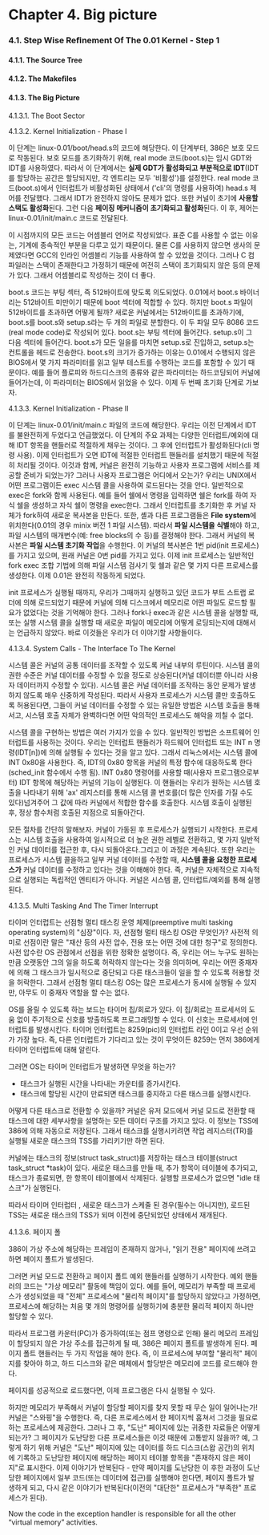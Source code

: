 # Chapter 4. Big picture

### 4.1. Step Wise Reﬁnement Of The 0.01 Kernel - Step 1

#### 4.1.1. The Source Tree

#### 4.1.2. The Makeﬁles

#### 4.1.3. The Big Picture

4.1.3.1. The Boot Sector

4.1.3.2. Kernel Initialization - Phase I

이 단계는 linux-0.01/boot/head.s의 코드에 해당한다. 이 단계부터, 386은 보호 모드로 작동된다. 보호 모드를 초기화하기 위해, real mode 코드\(boot.s\)는 임시 GDT와 IDT를 사용하였다. 따라서 이 단계에서는 **실제 GDT가 활성화되고 부분적으로 IDT**\(IDT를 할당하는 공간은 할당되지만, 각 엔트리는 모두 '비활성'\)를 설정한다. real mode 코드\(boot.s\)에서 인터럽트가 비활성화된 상태에서 \('cli'의 명령를 사용하여\) head.s 제어를 전달했다. 그래서 IDT가 완전하지 않아도 문제가 없다. 또한 커널이 초기에 **사용할 스택도 활성화**된다. 그런 다음 **페이징 메커니즘이 초기화되고 활성화**된다. 이 후, 제어는 linux-0.01/init/main.c 코드로 전달된다. 

이 시점까지의 모든 코드는 어셈블리 언어로 작성되었다. 표준 C를 사용할 수 없는 이유는, 기계에 종속적인 부분을 다루고 있기 때문이다. 물론 C를 사용하지 않으면 생사의 문제였다면 GCC의 인라인 어셈블리 기능를 사용하여 할 수 있었을 것이다. 그러나 C 컴파일러는 스택이 존재한다고 가정하기 때문에 여전히 스택이 초기화되지 않은 등의 문제가 있다. 그래서 어셈블리로 작성하는 것이 더 좋다. 

boot.s 코드는 부팅 섹터, 즉 512바이트에 맞도록 의도되었다. 0.01에서 boot.s 바이너리는 512바이트 미만이기 때문에 boot 섹터에 적합할 수 있다. 하지만 boot.s 파일이 512바이트를 초과하면 어떻게 될까? 새로운 커널에서는 512바이트를 초과하기에, boot.s를 boot.s와 setup.s라는 두 개의 파일로 분할한다. 이 두 파일 모두 8086 코드\(real mode code\)로 작성되어 있다. boot.s는 부팅 섹터에 들어간다. setup.s이 그 다음 섹터에 들어간다.  boot.s가 모든 일을를 마치면 setup.s로 진입하고, setup.s는 컨트롤을 헤드로 전송한다. boot.s의 크기가 증가하는 이유는 0.01에서 수행되지 않은 BIOS에서 몇 가지 파라미터를 읽고 일부 테스트를 수행하는 코드를 포함할 수 있기 때문이다. 예를 들어 플로피와 하드디스크의 종류와 같은 파라미터는 하드코딩되어 커널에 들어가는데, 이 파라미터는 BIOS에서 읽었을 수 있다. 이제 두 번째 초기화 단계로 가보자.

4.1.3.3. Kernel Initialization - Phase II

이 단계는 linux-0.01/init/main.c 파일의 코드에 해당한다. 우리는 이전 단계에서 IDT를 불완전하게 두었다고 언급했었다. 이 단계의 주요 과제는 다양한 인터럽트/예외에 대해 IDT 항목을 핸들러로 적절하게 채우는 것이다. 그 후에 인터럽트가 활성화된다\(cli 명령 사용\). 이제 인터럽트가 오면 IDT에 적절한 인터럽트 핸들러를 설치했기 때문에 적절히 처리될 것이다. 이것과 함께, 커널은 완전히 기능하고 사용자 프로그램에 서비스를 제공할 준비가 되었는가? 그러나 사용자 프로그램은 어디에서 오는가? 우리는 UNIX에서 어떤 프로그램이든 exec 시스템 콜을 사용하여 로드된다는 것을 안다. 일반적으로 exec은 fork와 함께 사용된다. 예를 들어 쉘에서 명령을 입력하면 쉘은 fork를 하여 자식 쉘을 생성하고 자식 쉘이 명령을 exec한다. 그래서 인터럽트를 초기화한 후 커널 자체가 fork하여 새로운 복사본을 만든다. 또한, 셸과 다른 프로그램들은 **File system**에 위치한다\(0.01의 경우 minix 버전 1 파일 시스템\). 따라서 **파일 시스템을 식별**해야 하고, 파일 시스템의 매개변수\(예: free blocks의 수 등\)를 결정해야 한다. 그래서 커널의 복사본은 **파일 시스템 초기화 작업**을 수행한다. 이 커널의 복사본은 1번 pid\(init 프로세스\)를 가지고 있으며, 원래 커널은 0번 pid를 가지고 있다. 이제 init 프로세스는 일반적인 fork exec 조합 기법에 의해 파일 시스템 검사기 및 쉘과 같은 몇 가지 다른 프로세스를 생성한다. 이제 0.01은 완전히 작동하게 되었다. 

init 프로세스가 실행될 때까지, 우리가 그때까지 실행하고 있던 코드가 부트 스트랩 로더에 의해 로드되었기 때문에 커널에 의해 디스크에서 메모리로 어떤 파일도 로드할 필요가 없었다는 것을 기억해야 한다. 그러나 fork나 exec과 같은 시스템 콜을 실행할 때, 또는 실행 시스템 콜을 실행할 때 새로운 파일이 메모리에 어떻게 로딩되는지에 대해서는 언급하지 않았다. 바로 이것들은 우리가 더 이야기할 사항들이다.

4.1.3.4. System Calls - The Interface To The Kernel

시스템 콜은 커널의 공통 데이터를 조작할 수 있도록 커널 내부의 루틴이다. 시스템 콜의 권한 수준은 커널 데이터를 수정할 수 있을 정도로 상승된다\(커널 데이터뿐 아니라 사용자 데이터까지 수정할 수 있다\). 시스템 콜은 커널 데이터를 조작하는 동안 문제가 발생하지 않도록 매우 신중하게 작성된다. 따라서 사용자 프로세스가 시스템 콜만 호출하도록 허용된다면, 그들이 커널 데이터를 수정할 수 있는 유일한 방법은 시스템 호출을 통해서고, 시스템 호출 자체가 완벽하다면 어떤 악의적인 프로세스도 해악을 끼칠 수 없다. 

시스템 콜을 구현하는 방법은 여러 가지가 있을 수 있다. 일반적인 방법은 소프트웨어 인터럽트를 사용하는 것이다. 우리는 인터럽트 핸들러가 하드웨어 인터럽트 또는 INT n 명령\(IDT\[n\]\)에 의해 실행될 수 있다는 것을 알고 있다. 그래서 리눅스에서는 시스템 콜에 INT 0x80을 사용한다. 즉, IDT의 0x80 항목을 커널의 특정 함수에 대응하도록 한다\(sched\_init 함수에서 수행 됨\). INT 0x80 명령어를 사용할 때\(사용자 프로그램으로부터\) IDT 항목에 해당하는 커널의 기능이 실행된다. 이 핸들러는 우리가 원하는 시스템 호출을 나타내기 위해 'ax' 레지스터를 통해 시스템 콜 번호를\(더 많은 인자를 가질 수도 있다\)넘겨주어 그 값에 따라 커널에서 적합한 함수를 호출한다. 시스템 호출이 실행된 후, 정상 함수처럼 호출된 지점으로 되돌아간다.

모든 절차를 간단히 말해보자. 커널이 가동된 후 프로세스가 실행되기 시작한다. 프로세스는 시스템 호출을 사용하여 일시적으로 더 높은 권한 레벨로 전환하고, 몇 가지 일반적인 커널 데이터를 접근한 후, 다시 되돌아온다.그리고 이 과정은 계속된다. 또한 우리는 프로세스가 시스템 콜을하고 일부 커널 데이터를 수정할 때, **시스템 콜을 요청한 프로세스가** 커널 데이터를 수정하고 있다는 것을 이해해야 한다. 즉, 커널은 자체적으로 지속적으로 실행되는 독립적인 엔티티가 아니다. 커널은 시스템 콜, 인터럽트/예외를 통해 실행된다. 

4.1.3.5. Multi Tasking And The Timer Interrupt

 타이머 인터럽트는 선점형 멀티 태스킹 운영 체제\(preemptive multi tasking operating system\)의 "심장"이다. 자, 선점형 멀티 태스킹 OS란 무엇인가? 사전적 의미로 선점이란 말은 "재산 등의 사전 압수, 전용 또는 어떤 것에 대한 청구"로 정의한다. 사전 압수란 OS 관점에서 선점을 위한 정확한 설명이다. 즉, 우리는 어느 누구도 원하는 만큼 오랫동안 그의 일을 하도록 허락하지 않는다는 것을 의미하며, 우리는 어떤 중재자에 의해 그 태스크가 일시적으로 중단되고 다른 태스크들이 일을 할 수 있도록 허용할 것을 허락한다. 그래서 선점형 멀티 태스킹 OS는 많은 프로세스가 동시에 실행될 수 있지만, 아무도 이 중재자 역할을 할 수는 없다. 

 OS를 올릴 수 있도록 하는 보드는 타이머 칩/회로가 있다. 이 칩/회로는 프로세서의 도움 없이 주기적으로 신호를 방출하도록 프로그래밍할 수 있다. 이 신호는 프로세서에 인터럽트를 발생시킨다. 타이머 인터럽트는 8259\(pic\)의 인터럽트 라인 0이고 우선 순위가 가장 높다. 즉, 다른 인터럽트가 기다리고 있는 것이 무엇이든 8259는 먼저 386에게 타이머 인터럽트에 대해 알린다.

그러면 OS는 타이머 인터럽트가 발생하면 무엇을 하는가? 

* 태스크가 실행된 시간을 나타내는 카운터를 증가시킨다.
* 태스크에 할당된 시간이 만료되면 태스크를 중지하고 다른 태스크를 실행시킨다. 

어떻게 다른 태스크로 전환할 수 있을까? 커널은 유저 모드에서 커널 모드로 전환할 때 태스크에 대한 세부사항을 설명하는 모든 데이터 구조를 가지고 있다. 이 정보는 TSS에 386에 의해 자동으로 저장된다. 그래서 태스크를 실행시키려면 작업 레지스터\(TR\)를 실행될 새로운 태스크의 TSS를 가리키기만 하면 된다. 

커널에는 태스크의 정보\(struct task\_struct\)를 저장하는 태스크 테이블\(struct task\_struct \*task\)이 있다. 새로운 태스크를 만들 때, 추가 항목이 테이블에 추가되고, 태스크가 종료되면, 한 항목이 테이블에서 삭제된다. 실행할 프로세스가 없으면 "idle 태스크"가 실행된다. 

따라서 타이머 인터럽터 , 새로운 태스크가 스케줄 된 경우\(필수는 아니지만\), 로드된 TSS는 새로운 태스크의 TSS가 되며 이전에 중단되었던 상태에서 재개된다. 

4.1.3.6. 페이지 폴

386이 가상 주소에 해당하는 프레임이 존재하지 않거나,  "읽기 전용" 페이지에 쓰려고 하면 페이지 폴트가 발생된다.

그러면 커널 모드로 전환하고 페이지 폴트 예외 핸들러를 실행하기 시작한다. 예외 핸들러의 코드는  "가상 메모리" 활동에 책임이 있다. 예를 들어, 메모리가 부족할 때 프로세스가 생성되었을 때 "전체" 프로세스에 "물리적 페이지"를 할당하지 않았다고 가정하면, 프로세스에 해당하는 처음 몇 개의 명령어를 실행하기에 충분한 물리적 페이지 하나만 할당할 수 있다.

따라서 프로그램 카운터\(PC\)가 증가하여\(또는 점프 명령으로 인해\) 물리 메모리 프레임이 할당되지 않은 가상 주소를 접근하게 될 때,  386은 페이지 폴트를 발생하게 된다. 페이지 폴트 핸들러는 두 가지 작업을 해야 한다. 즉, 이 프로세스에 부여할 "물리적" 페이지를 찾아야 하고, 하드 디스크와 같은 매체에서 할당받은 메모리에 코드를 로드해야 한다.

페이지를 성공적으로 로드했다면, 이제 프로그램은 다시 실행될 수 있다. 

하지만 메모리가 부족해서 커널이 할당할 페이지를 찾지 못할 때 무슨 일이 일어나는가! 커널은 "스와핑"을 수행한다. 즉, 다른 프로세스에서 한 페이지씩  훔쳐서 그것을 필요로 하는 프로세스에 제공한다. 그러나 그 후, "도난" 페이지에 있는 귀중한 자료들은 어떻게 되는가? 그 페이지가 도난당한 다른 프로세스들은 이것 때문에 고통받지 않을까? 예, 그렇게 하기 위해 커널은 "도난" 페이지에 있는 데이터를 하드 디스크\(스왑 공간\)의 위치에 기록하고 도난당한 페이지에 해당하는 페이지 테이블 항목을 "존재하지 않은 페이지"로 표시한다. 이제 이야기가 반복된다 - 만약 페이지를 도난당한 이 후한 과정이 도난당한 페이지에서 일부 코드\(또는 데이터에 접근\)를 실행해야 한다면, 페이지 폴트가 발생하게 되고, 다시 같은 이야기가 반복된다\(이전의 "대단한" 프로세스가 "부족한" 프로세스가 된다\).

Now the code in the exception handler is responsible for all the other “virtual memory” activities.


